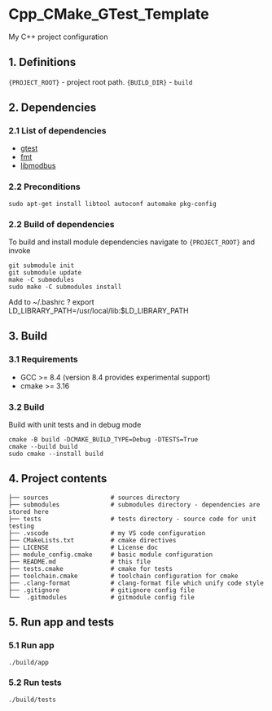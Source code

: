 # Cpp_CMake_GTest_Template

My C++ project configuration

## 1. Definitions

`{PROJECT_ROOT}` - project root path.
`{BUILD_DIR}` - `build`


## 2. Dependencies

### 2.1 List of dependencies

- [gtest](https://github.com/google/googletest)
- [fmt](https://github.com/fmtlib/fmt)
- [libmodbus](https://github.com/stephane/libmodbus)


### 2.2 Preconditions

```
sudo apt-get install libtool autoconf automake pkg-config
```

### 2.2 Build of dependencies

To build and install module dependencies navigate to `{PROJECT_ROOT}` and invoke

```
git submodule init
git submodule update
make -C submodules
sudo make -C submodules install
```

Add to ~/.bashrc ?
export LD_LIBRARY_PATH=/usr/local/lib:$LD_LIBRARY_PATH

## 3. Build

### 3.1 Requirements

- GCC >= 8.4 (version 8.4 provides experimental support)
- cmake >= 3.16

### 3.2 Build

Build with unit tests and in debug mode
```
cmake -B build -DCMAKE_BUILD_TYPE=Debug -DTESTS=True
cmake --build build
sudo cmake --install build
```

## 4. Project contents
``` 
├── sources                 # sources directory
├── submodules              # submodules directory - dependencies are stored here
├── tests                   # tests directory - source code for unit testing
├── .vscode                 # my VS code configuration
├── CMakeLists.txt          # cmake directives
├── LICENSE                 # License doc
├── module_config.cmake     # basic module configuration
├── README.md               # this file
├── tests.cmake             # cmake for tests
├── toolchain.cmake         # toolchain configuration for cmake
├── .clang-format           # clang-format file which unify code style
├── .gitignore              # gitignore config file
└──  .gitmodules            # gitmodule config file
```

## 5. Run app and tests

### 5.1 Run app 
```
./build/app
```

### 5.2 Run tests
```
./build/tests
```

